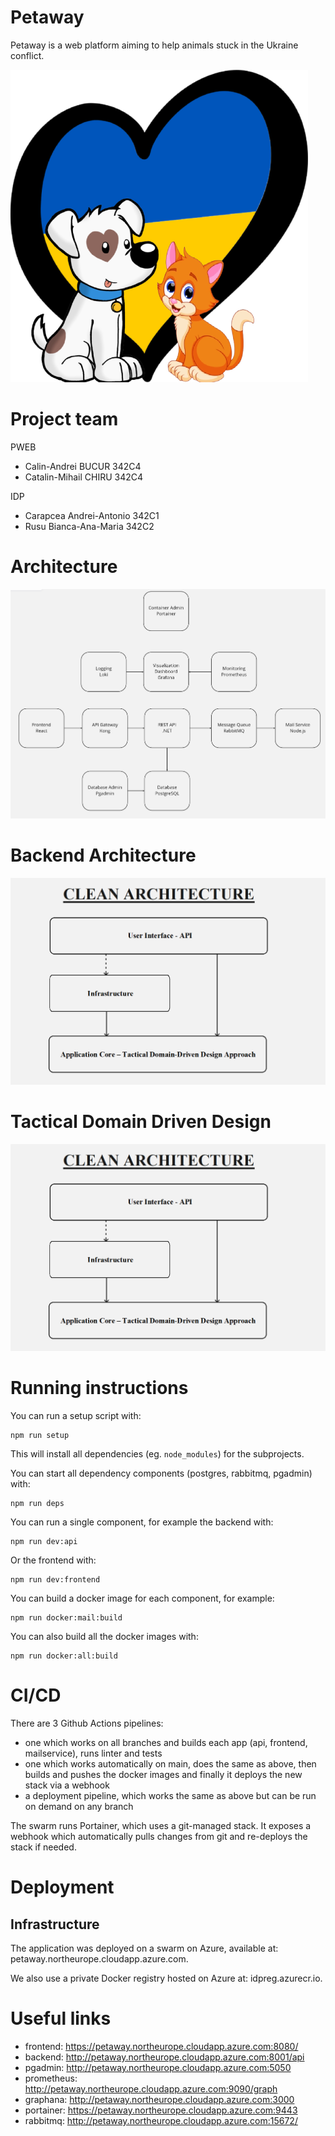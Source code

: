 
# Petaway

Petaway is a web platform aiming to help animals stuck in the Ukraine conflict.

![petaway](res/logo.png)

# Project team

PWEB
* Calin-Andrei BUCUR 342C4
* Catalin-Mihail CHIRU 342C4
  
IDP
* Carapcea Andrei-Antonio 342C1
* Rusu Bianca-Ana-Maria 342C2




# Architecture

![architecture](res/architecture.png)

# Backend Architecture

![backend_architecture](res/backend_architecture.png)

# Tactical Domain Driven Design

![tddd](res/backend_architecture.png)


# Running instructions

You can run a setup script with:

```
npm run setup
```

This will install all dependencies (eg. `node_modules`) for the subprojects.

You can start all dependency components (postgres, rabbitmq, pgadmin) with:
```
npm run deps
```

You can run a single component, for example the backend with:
```
npm run dev:api
```
Or the frontend with:
```
npm run dev:frontend
```

You can build a docker image for each component, for example:

```
npm run docker:mail:build
```
You can also build all the docker images with:
```
npm run docker:all:build
```

# CI/CD

There are 3 Github Actions pipelines:
- one which works on all branches and builds each app (api, frontend, mailservice), runs linter and tests
- one which works automatically on main, does the same as above, then builds and pushes the docker images and finally it deploys the new stack via a webhook
- a deployment pipeline, which works the same as above but can be run on demand on any branch

The swarm runs Portainer, which uses a git-managed stack. It exposes a webhook which automatically pulls changes from git and re-deploys
the stack if needed.

# Deployment

## Infrastructure

The application was deployed on a swarm on Azure, available at: petaway.northeurope.cloudapp.azure.com.

We also use a private Docker registry hosted on Azure at: idpreg.azurecr.io.

# Useful links

- frontend: https://petaway.northeurope.cloudapp.azure.com:8080/
- backend: http://petaway.northeurope.cloudapp.azure.com:8001/api
- pgadmin: http://petaway.northeurope.cloudapp.azure.com:5050
- prometheus: http://petaway.northeurope.cloudapp.azure.com:9090/graph
- graphana: http://petaway.northeurope.cloudapp.azure.com:3000
- portainer: https://petaway.northeurope.cloudapp.azure.com:9443
- rabbitmq: http://petaway.northeurope.cloudapp.azure.com:15672/